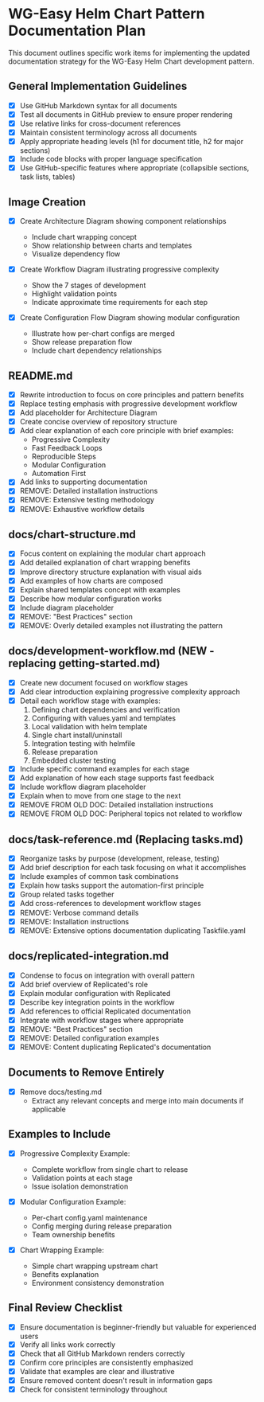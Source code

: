 # WG-Easy Helm Chart Pattern Documentation Plan

This document outlines specific work items for implementing the updated documentation strategy for the WG-Easy Helm Chart development pattern.

## General Implementation Guidelines

- [x] Use GitHub Markdown syntax for all documents
- [x] Test all documents in GitHub preview to ensure proper rendering
- [x] Use relative links for cross-document references
- [x] Maintain consistent terminology across all documents
- [x] Apply appropriate heading levels (h1 for document title, h2 for major sections)
- [x] Include code blocks with proper language specification
- [x] Use GitHub-specific features where appropriate (collapsible sections, task lists, tables)

## Image Creation

- [x] Create Architecture Diagram showing component relationships
  - Include chart wrapping concept
  - Show relationship between charts and templates
  - Visualize dependency flow
  
- [x] Create Workflow Diagram illustrating progressive complexity
  - Show the 7 stages of development
  - Highlight validation points
  - Indicate approximate time requirements for each step
  
- [x] Create Configuration Flow Diagram showing modular configuration
  - Illustrate how per-chart configs are merged
  - Show release preparation flow
  - Include chart dependency relationships

## README.md

- [x] Rewrite introduction to focus on core principles and pattern benefits
- [x] Replace testing emphasis with progressive development workflow
- [x] Add placeholder for Architecture Diagram
- [x] Create concise overview of repository structure
- [x] Add clear explanation of each core principle with brief examples:
  - Progressive Complexity
  - Fast Feedback Loops
  - Reproducible Steps
  - Modular Configuration
  - Automation First
- [x] Add links to supporting documentation
- [x] REMOVE: Detailed installation instructions
- [x] REMOVE: Extensive testing methodology
- [x] REMOVE: Exhaustive workflow details

## docs/chart-structure.md

- [x] Focus content on explaining the modular chart approach
- [x] Add detailed explanation of chart wrapping benefits
- [x] Improve directory structure explanation with visual aids
- [x] Add examples of how charts are composed
- [x] Explain shared templates concept with examples
- [x] Describe how modular configuration works
- [x] Include diagram placeholder
- [x] REMOVE: "Best Practices" section
- [x] REMOVE: Overly detailed examples not illustrating the pattern

## docs/development-workflow.md (NEW - replacing getting-started.md)

- [x] Create new document focused on workflow stages
- [x] Add clear introduction explaining progressive complexity approach
- [x] Detail each workflow stage with examples:
  1. Defining chart dependencies and verification
  2. Configuring with values.yaml and templates
  3. Local validation with helm template
  4. Single chart install/uninstall
  5. Integration testing with helmfile
  6. Release preparation
  7. Embedded cluster testing
- [x] Include specific command examples for each stage
- [x] Add explanation of how each stage supports fast feedback
- [x] Include workflow diagram placeholder
- [x] Explain when to move from one stage to the next
- [x] REMOVE FROM OLD DOC: Detailed installation instructions
- [x] REMOVE FROM OLD DOC: Peripheral topics not related to workflow

## docs/task-reference.md (Replacing tasks.md)

- [x] Reorganize tasks by purpose (development, release, testing)
- [x] Add brief description for each task focusing on what it accomplishes
- [x] Include examples of common task combinations
- [x] Explain how tasks support the automation-first principle
- [x] Group related tasks together
- [x] Add cross-references to development workflow stages
- [x] REMOVE: Verbose command details
- [x] REMOVE: Installation instructions
- [x] REMOVE: Extensive options documentation duplicating Taskfile.yaml

## docs/replicated-integration.md

- [x] Condense to focus on integration with overall pattern
- [x] Add brief overview of Replicated's role
- [x] Explain modular configuration with Replicated
- [x] Describe key integration points in the workflow
- [x] Add references to official Replicated documentation
- [x] Integrate with workflow stages where appropriate
- [x] REMOVE: "Best Practices" section
- [x] REMOVE: Detailed configuration examples
- [x] REMOVE: Content duplicating Replicated's documentation

## Documents to Remove Entirely

- [x] Remove docs/testing.md
  - Extract any relevant concepts and merge into main documents if applicable

## Examples to Include

- [x] Progressive Complexity Example:
  - Complete workflow from single chart to release
  - Validation points at each stage
  - Issue isolation demonstration

- [x] Modular Configuration Example:
  - Per-chart config.yaml maintenance
  - Config merging during release preparation
  - Team ownership benefits

- [x] Chart Wrapping Example:
  - Simple chart wrapping upstream chart
  - Benefits explanation
  - Environment consistency demonstration

## Final Review Checklist

- [x] Ensure documentation is beginner-friendly but valuable for experienced users
- [x] Verify all links work correctly
- [x] Check that all GitHub Markdown renders correctly
- [x] Confirm core principles are consistently emphasized
- [x] Validate that examples are clear and illustrative
- [x] Ensure removed content doesn't result in information gaps
- [x] Check for consistent terminology throughout
